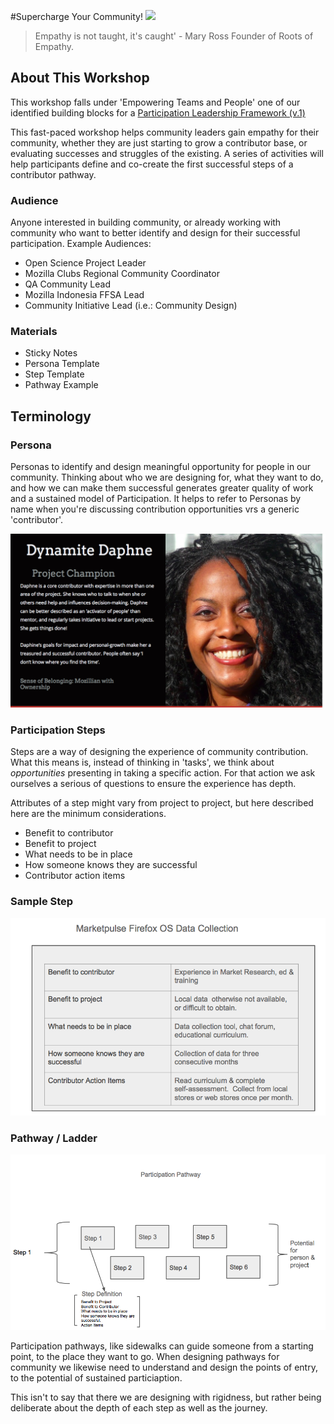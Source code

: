 #Supercharge Your Community!
![](https://c1.staticflickr.com/5/4140/4936872846_99c3856bfb.jpg)

> Empathy is not taught, it's caught' - Mary Ross Founder of Roots of Empathy.
> 

## About This Workshop

This workshop falls under 'Empowering Teams and People' one of our identified building blocks for a [Participation Leadership Framework (v.1)](http://tiptoes.ca/wp-content/uploads/2015/08/2015-08-28_1244.png)

This fast-paced workshop helps community leaders gain empathy for their community, whether they are just starting to grow a contributor base, or evaluating successes and struggles of the existing. A series of activities will help participants define and co-create the first successful steps of a contributor pathway.

### Audience

Anyone interested in building community, or already working with community who want to better identify and design for their successful participation.  Example Audiences:

* Open Science Project Leader
* Mozilla Clubs Regional Community Coordinator
* QA Community Lead
* Mozilla Indonesia FFSA Lead
* Community Initiative Lead (i.e.: Community Design)

### Materials

* Sticky Notes
* Persona Template
* Step Template
* Pathway Example

## Terminology

### Persona 

Personas to identify and design meaningful opportunity for people in our community.  Thinking about who we are designing for, what they want to do, and how we can make them successful generates greater quality of work and a sustained model of Participation. It helps to refer to Personas by name when you're discussing contribution opportunities vrs a generic 'contributor'.

![daphne](images/daphne.png) 

### Participation Steps

Steps are a way of designing the experience of community contribution.  What this means is, instead of thinking in 'tasks', we think about *opportunities* presenting in taking a specific action.  For that action we ask ourselves a serious of questions to ensure the experience has depth.

Attributes of a step might vary from project to project, but here described here are the minimum considerations.

* Benefit to contributor
* Benefit to project
* What needs to be in place
* How someone knows they are successful
* Contributor action items

### Sample Step

![step example](images/step.png)


### Pathway / Ladder

![pathway](images/pathway.png)

Participation pathways, like sidewalks can guide someone from a starting point, to the place they want to go.  When designing pathways for community we likewise need to understand and design the points of entry, to the potential of sustained particiaption.

This isn't to say that there we are designing with rigidness, but rather being deliberate about the depth of each step as well as the journey.


